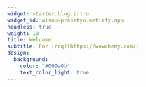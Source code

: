 ```yaml
---
widget: starter.blog.intro
widget_id: wisnu-prasetyo.netlify.app
headless: true
weight: 10
title: Welcome!
subtitle: For [rrq](https://wowchemy.com/)
design:
  background:
    color: "#090a0b"
    text_color_light: true
---
```

